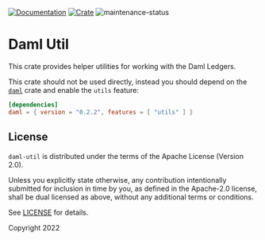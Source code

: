 [![Documentation](https://docs.rs/daml-util/badge.svg)](https://docs.rs/daml-util/0.2.2)
[![Crate](https://img.shields.io/crates/v/daml-util.svg)](https://crates.io/crates/daml-util/0.2.2)
![maintenance-status](https://img.shields.io/badge/maintenance-experimental-blue.svg)

# Daml Util

This crate provides helper utilities for working with the Daml Ledgers.

This crate should not be used directly, instead you should depend on the [`daml`](https://crates.io/crates/daml/0.2.2)
crate and enable the `utils` feature:

```toml
[dependencies]
daml = { version = "0.2.2", features = [ "utils" ] }
```

## License

`daml-util` is distributed under the terms of the Apache License (Version 2.0).

Unless you explicitly state otherwise, any contribution intentionally submitted for inclusion in time by you, as defined
in the Apache-2.0 license, shall be dual licensed as above, without any additional terms or conditions.

See [LICENSE](LICENSE) for details.

Copyright 2022
